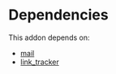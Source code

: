 # Dependencies

This addon depends on:

- [mail](../../../../../oca-ocb-core/odoo-bringout-oca-ocb-mail)
- [link_tracker](../../../../../oca-ocb-core/odoo-bringout-oca-ocb-link_tracker)
